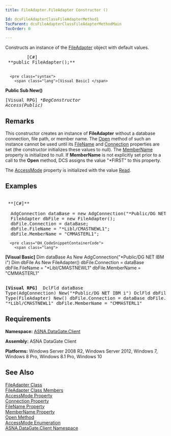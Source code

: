 ```yaml
---
title: FileAdapter.FileAdapter Constructor ()

Id: dcsFileAdapterClassFileAdapterMethod1
TocParent: dcsFileAdapterClassFileAdapterMethodMain
TocOrder: 0

---
```


Constructs an instance of the [FileAdapter](file-adapter-class.html) object with default values.
<pre class="syntax">
        <span class="lang">[C#]</span>
 **public FileAdapter();** 
      </pre>
      <pre class="syntax">
        <span class="lang">[Visual Basic] </span>
 **Public Sub New()** 
      </pre>
      <pre class="syntax">
        <span class="lang">[Visual RPG]</span>
 **BegConstructor Access(*Public)** 
      </pre>

## Remarks

This constructor creates an instance of **FileAdapter** without a database connection, file path, or member name. The [ Open](file-adapter-class-open-method.html) method of such an instance cannot be used until its [ FileName](file-adapter-class-file-name-property.html) and [Connection](file-adapter-class-connection-property.html) properties are set (the constructor initializes these values to null). The [ MemberName](file-adapter-class-member-name-property.html) property is initialized to null. If **MemberName** is not explicitly set prior to a call to the **Open** method, DCS assigns the value "*FIRST" to this property.

The [AccessMode](file-adapter-class-access-mode-property.html) property is initialized with the value [Read](access-mode-enumeration.html). 
## Examples

<pre class="OH_CodeSnippetContainerCode">
        <span class="lang">
 **[C#]** 
        </span>
  AdgConnection dataBase = new AdgConnection("*Public/DG NET IBM i");
  FileAdapter dbFile = new FileAdapter();
  dbFile.Connection = dataBase;
  dbFile.FileName = "*Libl/CMASTNEWL1";
  dbFile.MemberName = "CMMASTERL1";</pre>
      <pre class="OH_CodeSnippetContainerCode">
        <span class="lang">
 **[Visual Basic]** 
        </span>
  Dim dataBase As New AdgConnection("*Public/DG NET IBM i")
  Dim dbFile As New FileAdapter()
  dbFile.Connection = dataBase
  dbFile.FileName = "*Libl/CMASTNEWL1"
  dbFile.MemberName = "CMMASTERL1"</pre>
      <pre class="OH_CodeSnippetContainerCode">
        <span class="lang">
 **[Visual RPG]** 
        </span>
  DclFld dataBase Type(AdgConnection) New("*Public/DG NET IBM i")
  DclFld dbFile Type(FileAdapter) New()
  dbFile.Connection = dataBase
  dbFile.FileName = "*Libl/CMASTNEWL1"
  dbFile.MemberName = "CMMASTERL1"</pre>

## Requirements

**Namespace:** [ASNA.DataGate.Client](datagate-client-namespace.html) 

**Assembly:** ASNA DataGate Client

**Platforms:** Windows Server 2008 R2, Windows Server 2012, Windows 7, Windows 8 Pro, Windows 8.1 Pro, Windows 10
## See Also

[FileAdapter Class](file-adapter-class.html) <br /> [FileAdapter Class Members](file-adapter-members.html) <br /> [AccessMode Property](file-adapter-class-access-mode-property.html) <br /> [Connection Property](file-adapter-class-connection-property.html) <br /> [FileName Property](file-adapter-class-file-name-property.html) <br /> [MemberName Property](file-adapter-class-member-name-property.html) <br /> [Open Method](file-adapter-class-open-method.html) <br /> [AccessMode Enumeration](access-mode-enumeration.html) <br /> [ASNA.DataGate.Client Namespace](datagate-client-namespace.html) 
